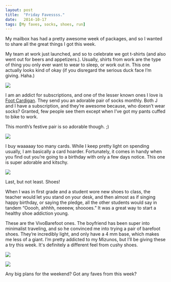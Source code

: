 ```yaml
---
layout: post
title:  "Friday Favessss."
date:   2014-10-17
tags: [My faves, socks, shoes, run]
---
```


My mailbox has had a pretty awesome week of packages, and so I wanted to share all the great things I got this week.

My team at work just launched, and so to celebrate we got t-shirts (and also went out for beers and appetizers.). Usually, shirts from work are the type of thing you only ever want to wear to sleep, or work out in. This one actually looks kind of okay (if you disregard the serious duck face I’m giving. Haha.)

![](https://lh3.googleusercontent.com/-7nCyC0pfUJ8/VEG80m0NoCI/AAAAAAAAL-o/FgfKRu6LAYY/w537-h716-no/IMG_3903.JPG)

I am an addict for subscriptions, and one of the lesser known ones I love is [Foot Cardigan](http://footcardigan.com/). They send you an adorable pair of socks monthly. Both J and I have a subscription, and they’re awesome because, who doesn’t wear socks? Granted, few people see them except when I’ve got my pants cuffed to bike to work.

This month’s festive pair is so adorable though. ;)

![](https://lh6.googleusercontent.com/nBAuTLZjZ6GfkDFcivjSZCnIpj9KdQEBJL0OOyrkTp8=w955-h716-no)

I buy waaaaay too many cards. While I keep pretty light on spending usually, I am basically a card hoarder. Fortunately, it comes in handy when you find out you’re going to a birthday with only a few days notice. This one is super adorable and kitschy. 

![](https://lh6.googleusercontent.com/-YgTuE4yHgWw/VEHaHV3thKI/AAAAAAAAL_U/bX2TQQ9P_Og/w537-h716-no/IMG_3912.JPG)

Last, but not least. Shoes! 

When I was in first grade and a student wore new shoes to class, the teacher would let you stand on your desk, and then almost as if singing happy birthday, or saying the pledge, all the other students would say in tandem “Ooooh, ahhhh, neeeew, shoooes.” It was a great way to start a healthy shoe addiction young.

These are the VivoBarefoot ones. The boyfriend has been super into minimalist traveling, and so he convinced me into trying a pair of barefoot shoes. They’re incredibly light, and only have a 4 mm base, which makes me less of a giant. I’m pretty addicted to my Mizunos, but I’ll be giving these a try this week. It's definitely a different feel from cushy shoes.

![](https://lh6.googleusercontent.com/i4jcycKLfXM749LaDzSnfDrjzYlq60orF3QfNSb0AEc=w693-h716-no)

![](https://lh5.googleusercontent.com/ZzorMvSvpTfghrp1YUCjHRib13P58-OTia5PT153FO8=s672-no)

Any big plans for the weekend? Got any faves from this week?
